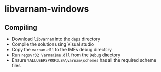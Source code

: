 # libvarnam-windows

## Compiling

* Download `libvarnam` into the `deps` directory
* Compile the solution using Visual studio
* Copy the `varnam.dll` to the IMEs debug directory
* Run `regsvr32 VarnamIme.dll` from the `Debug` directory
* Ensure `%ALLUSERSPROFILE%\varnam\schemes` has all the required scheme files